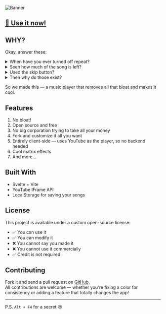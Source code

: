 ![Banner](https://hc-cdn.hel1.your-objectstorage.com/s/v3/b86072be656a86b466e50837380eb952543c2795_group_16.svg)

## [🎵 Use it now!](https://music.rezhack.xyz/#/app)

## WHY?

Okay, answer these:

<details>
  <summary>When have you ever turned off repeat?</summary>
  Never. Who does that?
</details>

<details>
  <summary>Seen how much of the song is left?</summary>
  Never. What's the point? I've heard the song so many times, I know exactly where it is!
</details>

<details>
  <summary>Used the skip button?</summary>
  Nope. Why would I? I like my songs!
</details>

<details>
  <summary>Then why do those exist?</summary>
  Wait a minute... yeah, for NO REASON!
</details>

So we made this — a music player that removes all that bloat and makes it cool.

## Features

1. No bloat!
2. Open source and free  
3. No big corporation trying to take all your money  
4. Fork and customize it all you want  
5. Entirely client-side — uses YouTube as the player, so no backend needed  
6. Cool matrix effects  
7. And more...

## Built With

- Svelte + Vite  
- YouTube IFrame API  
- LocalStorage for saving your songs  

## License

This project is available under a custom open-source license:

- ✅ You can use it  
- ✅ You can modify it  
- ❌ You cannot say you made it  
- ❌ You cannot use it commercially  
- ✅ Credit is not required  

## Contributing

Fork it and send a pull request on [GitHub](https://github.com/RezHackXYZ/The-Hackers).  
All contributions are welcome — whether you're fixing a color for consistency or adding a feature that totally changes the app!

---

P.S. `Alt + F4` for a secret 😉
